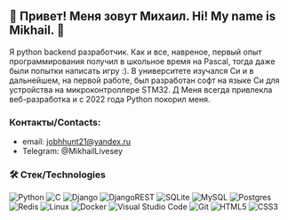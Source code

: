 ## 👋 Привет! Меня зовут Михаил. Hi! My name is Mikhail. 👋
Я python backend разработчик. Как и все, навреное, первый опыт программирования получил в школьное время на Pascal, тогда даже были попытки написать игру :). В университете изучался Си и в дальнейшем, на первой работе, был разработан софт на языке Си для устройства на микроконтроллере STM32. Д
Меня всегда привлекла веб-разработка и с 2022 года Python покорил меня.

<!--I'm a beginner python backend developer. I suppose, like everyone else, I got my first programming experience in school time on Pascal. There were even attempts to write a game on Pascal. I was learning C when I used to study in university and later, at the first job, I developed firmware for STM32 microcontroller. After tests, doc preparations it came in production and even today keep going. Therefore if your light turns-off suddenly, it may be my bugs :)
I'm interested in web developing all my life and in 2022 Python has conquered me.
-->
### Контакты/Contacts:
- email: jobhhunt21@yandex.ru
- Telegram: @MikhailLivesey

### 🛠 Стек/Technologies
![Python](https://img.shields.io/badge/python-3670A0?style=for-the-badge&logo=python&logoColor=ffdd54)
![C](https://img.shields.io/badge/c-%2300599C.svg?style=for-the-badge&logo=c&logoColor=white)
![Django](https://img.shields.io/badge/django-%23092E20.svg?style=for-the-badge&logo=django&logoColor=white)
![DjangoREST](https://img.shields.io/badge/DJANGO-REST-ff1709?style=for-the-badge&logo=django&logoColor=white&color=ff1709&labelColor=gray)
![SQLite](https://img.shields.io/badge/sqlite-%2307405e.svg?style=for-the-badge&logo=sqlite&logoColor=white)
![MySQL](https://img.shields.io/badge/mysql-%2300f.svg?style=for-the-badge&logo=mysql&logoColor=white)
![Postgres](https://img.shields.io/badge/postgres-%23316192.svg?style=for-the-badge&logo=postgresql&logoColor=white)
![Redis](https://img.shields.io/badge/redis-%23DD0031.svg?style=for-the-badge&logo=redis&logoColor=white)
![Linux](https://img.shields.io/badge/Linux-FCC624?style=for-the-badge&logo=linux&logoColor=black)
![Docker](https://img.shields.io/badge/docker-%230db7ed.svg?style=for-the-badge&logo=docker&logoColor=white)
![Visual Studio Code](https://img.shields.io/badge/Visual%20Studio%20Code-0078d7.svg?style=for-the-badge&logo=visual-studio-code&logoColor=white)
![Git](https://img.shields.io/badge/git-%23F05033.svg?style=for-the-badge&logo=git&logoColor=white)
![HTML5](https://img.shields.io/badge/html5-%23E34F26.svg?style=for-the-badge&logo=html5&logoColor=white)
![CSS3](https://img.shields.io/badge/css3-%231572B6.svg?style=for-the-badge&logo=css3&logoColor=white)


<!--
**MikhailDevW/MikhailDevW** is a ✨ _special_ ✨ repository because its `README.md` (this file) appears on your GitHub profile.

Here are some ideas to get you started:

- 🔭 I’m currently working on ...
- 🌱 I’m currently learning ...
- 👯 I’m looking to collaborate on ...
- 🤔 I’m looking for help with ...
- 💬 Ask me about ...
- 📫 How to reach me: ...
- 😄 Pronouns: ...
- ⚡ Fun fact: ...
-->
